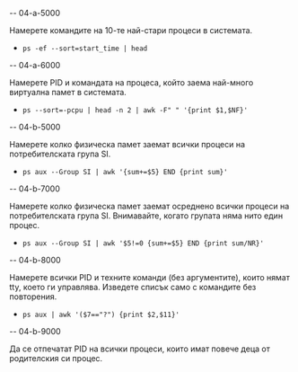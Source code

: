 -- 04-a-5000

Намерете командите на 10-те най-стари процеси в системата.
- ` ps -ef --sort=start_time | head ` 

-- 04-a-6000

Намерете PID и командата на процеса, който заема най-много виртуална памет в системата.
- ` ps --sort=-pcpu | head -n 2 | awk -F" " '{print $1,$NF}' `

-- 04-b-5000

Намерете колко физическа памет заемат всички процеси на потребителската група SI.
- ` ps aux --Group SI | awk '{sum+=$5} END {print sum}' `

-- 04-b-7000

Намерете колко физическа памет заемат осреднено всички процеси на потребителската група SI. Внимавайте, когато групата няма нито един процес.
- ` ps aux --Group SI | awk '$5!=0 {sum+=$5} END {print sum/NR}' `

-- 04-b-8000

Намерете всички PID и техните команди (без аргументите), които нямат tty, което ги управлява. Изведете списък само с командите без повторения.
- ` ps aux | awk '($7=="?") {print $2,$11}' `

-- 04-b-9000

Да се отпечатат PID на всички процеси, които имат повече деца от родителския си процес.

